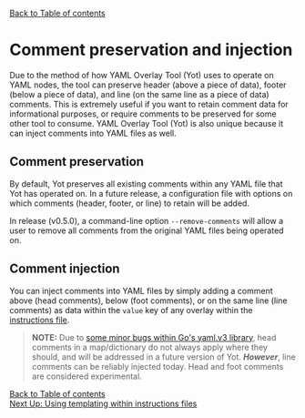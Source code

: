 [Back to Table of contents](../documentation.md)  

# Comment preservation and injection

Due to the method of how YAML Overlay Tool (Yot) uses to operate on YAML nodes, the tool can preserve header (above a piece of data), footer (below a piece of data), and line (on the same line as a piece of data) comments.  This is extremely useful if you want to retain comment data for informational purposes, or require comments to be preserved for some other tool to consume.  YAML Overlay Tool (Yot) is also unique because it can inject comments into YAML files as well.


## Comment preservation

By default, Yot preserves all existing comments within any YAML file that Yot has operated on.  In a future release, a configuration file with options on which comments (header, footer, or line) to retain will be added.

In release (v0.5.0), a command-line option `--remove-comments` will allow a user to remove all comments from the original YAML files being operated on.


## Comment injection

You can inject comments into YAML files by simply adding a comment above (head comments), below (foot comments), or on the same line (line comments) as data within the `value` key of any overlay within the [instructions file](instructionsFile.md).  

>**NOTE:** Due to [some minor bugs within Go's yaml.v3 library](https://github.com/go-yaml/yaml/issues/610), head comments in a map/dictionary do not always apply where they should, and will be addressed in a future version of Yot.  ***However***, line comments can be reliably injected today.  Head and foot comments are considered experimental.


[Back to Table of contents](../documentation.md)  
[Next Up: Using templating within instructions files](instructionsFileTemplating.md)